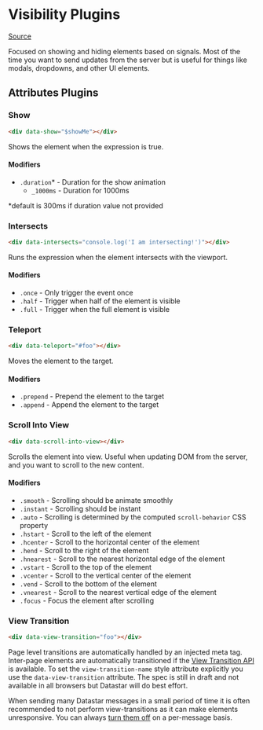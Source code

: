 # Visibility Plugins

[Source](https://github.com/starfederation/datastar/blob/main/packages/library/src/lib/plugins/official/visibility.ts)

Focused on showing and hiding elements based on signals. Most of the time you want to send updates from the server but is useful for things like modals, dropdowns, and other UI elements.

## Attributes Plugins

### Show

```html
<div data-show="$showMe"></div>
```

Shows the element when the expression is true.

#### Modifiers

- `.duration`* - Duration for the show animation
  - `_1000ms` - Duration for 1000ms

*default is 300ms if duration value not provided

### Intersects

```html
<div data-intersects="console.log('I am intersecting!')"></div>
```

Runs the expression when the element intersects with the viewport.

#### Modifiers

- `.once` - Only trigger the event once
- `.half` - Trigger when half of the element is visible
- `.full` - Trigger when the full element is visible

### Teleport

```html
<div data-teleport="#foo"></div>
```

Moves the element to the target.

#### Modifiers

- `.prepend` - Prepend the element to the target
- `.append` - Append the element to the target

### Scroll Into View

```html
<div data-scroll-into-view></div>
```

Scrolls the element into view. Useful when updating DOM from the server, and you want to scroll to the new content.

#### Modifiers

- `.smooth` - Scrolling should be animate smoothly
- `.instant` - Scrolling should be instant
- `.auto` - Scrolling is determined by the computed `scroll-behavior` CSS property
- `.hstart` - Scroll to the left of the element
- `.hcenter` - Scroll to the horizontal center of the element
- `.hend` - Scroll to the right of the element
- `.hnearest` - Scroll to the nearest horizontal edge of the element
- `.vstart` - Scroll to the top of the element
- `.vcenter` - Scroll to the vertical center of the element
- `.vend` - Scroll to the bottom of the element
- `.vnearest` - Scroll to the nearest vertical edge of the element
- `.focus` - Focus the element after scrolling

### View Transition

```html
<div data-view-transition="foo"></div>
```

Page level transitions are automatically handled by an injected meta tag. Inter-page elements are automatically transitioned if the [View Transition API](https://developer.mozilla.org/en-US/docs/Web/API/View_Transitions_API) is available. To set the `view-transition-name` style attribute explicitly you use the `data-view-transition` attribute. The spec is still in draft and not available in all browsers but Datastar will do best effort.

When sending many Datastar messages in a small period of time it is often recommended to not perform view-transitions as it can make elements unresponsive. You can always [turn them off](/reference/plugins_backend#data-fragment) on a per-message basis.
